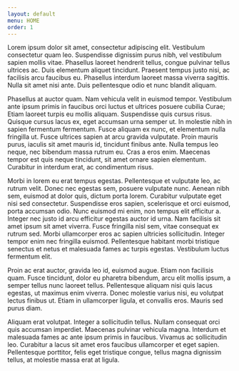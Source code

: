 ```yaml
---
layout: default
menu: HOME
order: 1
---
```


Lorem ipsum dolor sit amet, consectetur adipiscing elit. Vestibulum consectetur quam leo. Suspendisse dignissim purus nibh, vel vestibulum sapien mollis vitae. Phasellus laoreet hendrerit tellus, congue pulvinar tellus ultrices ac. Duis elementum aliquet tincidunt. Praesent tempus justo nisi, ac facilisis arcu faucibus eu. Phasellus interdum laoreet massa viverra sagittis. Nulla sit amet nisi ante. Duis pellentesque odio et nunc blandit aliquam.

Phasellus at auctor quam. Nam vehicula velit in euismod tempor. Vestibulum ante ipsum primis in faucibus orci luctus et ultrices posuere cubilia Curae; Etiam laoreet turpis eu mollis aliquam. Suspendisse quis cursus risus. Quisque cursus lacus ex, eget accumsan urna semper ut. In molestie nibh in sapien fermentum fermentum. Fusce aliquam ex nunc, et elementum nulla fringilla ut. Fusce ultrices sapien at arcu gravida vulputate. Proin mauris purus, iaculis sit amet mauris id, tincidunt finibus ante. Nulla tempus leo neque, nec bibendum massa rutrum eu. Cras a eros enim. Maecenas tempor est quis neque tincidunt, sit amet ornare sapien elementum. Curabitur in interdum erat, ac condimentum risus.

Morbi in lorem eu erat tempus egestas. Pellentesque et vulputate leo, ac rutrum velit. Donec nec egestas sem, posuere vulputate nunc. Aenean nibh sem, euismod at dolor quis, dictum porta lorem. Curabitur vulputate eget nisi sed consectetur. Suspendisse eros sapien, scelerisque et orci euismod, porta accumsan odio. Nunc euismod mi enim, non tempus elit efficitur a. Integer nec justo id arcu efficitur egestas auctor id urna. Nam facilisis sit amet ipsum sit amet viverra. Fusce fringilla nisl sem, vitae consequat ex rutrum sed. Morbi ullamcorper eros ac sapien ultricies sollicitudin. Integer tempor enim nec fringilla euismod. Pellentesque habitant morbi tristique senectus et netus et malesuada fames ac turpis egestas. Vestibulum luctus fermentum elit.

Proin ac erat auctor, gravida leo id, euismod augue. Etiam non facilisis quam. Fusce tincidunt, dolor eu pharetra bibendum, arcu elit mollis ipsum, a semper tellus nunc laoreet tellus. Pellentesque aliquam nisi quis lacus egestas, ut maximus enim viverra. Donec molestie varius nisi, eu volutpat lectus finibus ut. Etiam in ullamcorper ligula, et convallis eros. Mauris sed purus diam.

Aliquam erat volutpat. Integer a sollicitudin tellus. Nullam consequat orci quis accumsan imperdiet. Maecenas pulvinar vehicula magna. Interdum et malesuada fames ac ante ipsum primis in faucibus. Vivamus ac sollicitudin leo. Curabitur a lacus sit amet eros faucibus ullamcorper et eget sapien. Pellentesque porttitor, felis eget tristique congue, tellus magna dignissim tellus, at molestie massa erat at ligula.